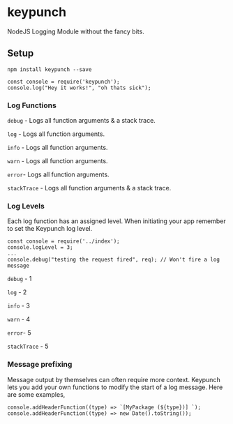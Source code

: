# keypunch
NodeJS Logging Module without the fancy bits.

## Setup
`npm install keypunch --save`

```
const console = require('keypunch');
console.log("Hey it works!", "oh thats sick");
```

### Log Functions
`debug` - Logs all function arguments & a stack trace.

`log` - Logs all function arguments.

`info` - Logs all function arguments.

`warn` - Logs all function arguments.

`error`- Logs all function arguments.

`stackTrace` - Logs all function arguments & a stack trace.


### Log Levels
Each log function has an assigned level. When initiating your app remember to set the Keypunch log level.

```
const console = require('../index');
console.logLevel = 3;
...
console.debug("testing the request fired", req); // Won't fire a log message
```

`debug` - 1

`log` - 2

`info` - 3

`warn` - 4

`error`- 5

`stackTrace` - 5

### Message prefixing
Message output by themselves can often require more context. Keypunch lets you add your own functions to modify the start of a log message. Here are some examples,

```
console.addHeaderFunction((type) => `[MyPackage (${type})] `);
console.addHeaderFunction((type) => new Date().toString());
```
